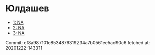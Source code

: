 # Юлдашев
- [1: NA](1.md)
- [2: NA](2.md)
- [3: NA](3.md)

Commit: ef8a987101e8534876319234a7b0561ee5ac90c6
 fetched at: 20201222-143311
